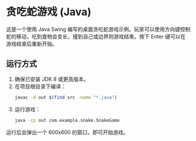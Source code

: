 # 贪吃蛇游戏 (Java)

这是一个使用 Java Swing 编写的桌面贪吃蛇游戏示例。玩家可以使用方向键控制蛇的移动，吃到食物会变长，撞到自己或边界则游戏结束。按下 Enter 键可以在游戏结束后重新开始。

## 运行方式

1. 确保已安装 JDK 8 或更高版本。
2. 在项目根目录下编译：
   ```bash
   javac -d out $(find src -name "*.java")
   ```
3. 运行游戏：
   ```bash
   java -cp out com.example.snake.SnakeGame
   ```

运行后会弹出一个 600x600 的窗口，即可开始游戏。
